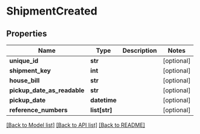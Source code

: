 # ShipmentCreated

## Properties
Name | Type | Description | Notes
------------ | ------------- | ------------- | -------------
**unique_id** | **str** |  | [optional] 
**shipment_key** | **int** |  | [optional] 
**house_bill** | **str** |  | [optional] 
**pickup_date_as_readable** | **str** |  | [optional] 
**pickup_date** | **datetime** |  | [optional] 
**reference_numbers** | **list[str]** |  | [optional] 

[[Back to Model list]](../README.md#documentation-for-models) [[Back to API list]](../README.md#documentation-for-api-endpoints) [[Back to README]](../README.md)

